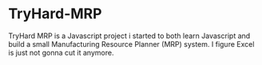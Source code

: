 # TryHard-MRP
TryHard MRP is a Javascript project i started to both learn Javascript and build a small Manufacturing Resource Planner (MRP) system.  I figure Excel is just not gonna cut it anymore.
